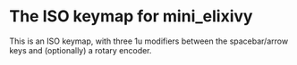 # The ISO keymap for mini_elixivy
This is an ISO keymap, with three 1u modifiers between the spacebar/arrow keys and (optionally) a rotary encoder.